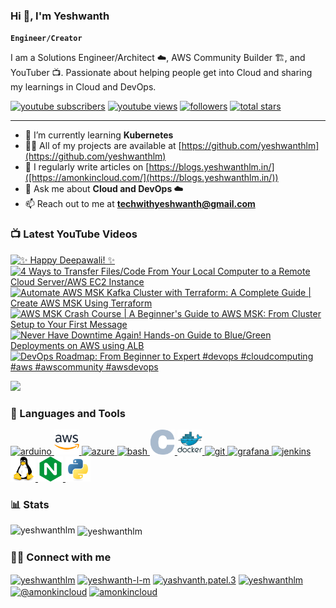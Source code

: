 ### Hi 👋, I'm Yeshwanth

**`Engineer/Creator`**

I am a Solutions Engineer/Architect ☁️, AWS Community Builder 🏗️, and YouTuber 📺. Passionate about helping people get into Cloud and sharing my learnings in Cloud and DevOps.

   <p align="left">
      <a href="https://www.youtube.com/c/TechWithYeshwanth?sub_confirmation=1">
         <img alt="youtube subscribers" title="Subscribe to my YouTube channel" src="https://custom-icon-badges.demolab.com/youtube/channel/subscribers/UCwhERUcuzUCwr8x8mQ8zrcw?color=%23E05D44&label=SUBSCRIBE&logo=video&logoColor=white&style=for-the-badge&labelColor=CE4630"/></a> 
      <a href="https://www.youtube.com/c/TechWithYeshwanth">
         <img alt="youtube views" title="YouTube views" src="https://custom-icon-badges.demolab.com/youtube/channel/views/UCwhERUcuzUCwr8x8mQ8zrcw?color=%23E1AD0E&logo=eye&logoColor=white&style=for-the-badge&labelColor=C79600"/></a> 
      <a href="https://github.com/yeshwanthlm?tab=followers">
         <img alt="followers" title="Follow me on Github" src="https://custom-icon-badges.demolab.com/github/followers/yeshwanthlm?color=236ad3&labelColor=1155ba&style=for-the-badge&logo=person-add&label=Follow&logoColor=white"/></a>
      <a href="https://github.com/yeshwanthlm?tab=repositories&sort=stargazers">
         <img alt="total stars" title="Total stars on GitHub" src="https://custom-icon-badges.demolab.com/github/stars/yeshwanthlm?color=55960c&style=for-the-badge&labelColor=488207&logo=star"/></a>
   </p>

---

- 🌱 I’m currently learning **Kubernetes**
- 👨‍💻 All of my projects are available at [https://github.com/yeshwanthlm](https://github.com/yeshwanthlm)
- 📝 I regularly write articles on [https://blogs.yeshwanthlm.in/]([https://amonkincloud.com/](https://blogs.yeshwanthlm.in/))
- 💬 Ask me about **Cloud and DevOps ☁️**
- 📫 Reach out to me at **techwithyeshwanth@gmail.com**


### 📺 Latest YouTube Videos

<!-- BEGIN YOUTUBE-CARDS -->
[![✨ Happy Deepawali! ✨](https://ytcards.demolab.com/?id=ljcZBALVq6o&title=%E2%9C%A8+Happy+Deepawali%21+%E2%9C%A8&lang=en&timestamp=1760943952&background_color=%230d1117&title_color=%23ffffff&stats_color=%23dedede&max_title_lines=1&width=250&border_radius=5 "✨ Happy Deepawali! ✨")](https://www.youtube.com/shorts/ljcZBALVq6o)
[![4 Ways to Transfer Files/Code From Your Local Computer to a Remote Cloud Server/AWS EC2 Instance](https://ytcards.demolab.com/?id=KkjXNZuDoBw&title=4+Ways+to+Transfer+Files%2FCode+From+Your+Local+Computer+to+a+Remote+Cloud+Server%2FAWS+EC2+Instance&lang=en&timestamp=1760704234&background_color=%230d1117&title_color=%23ffffff&stats_color=%23dedede&max_title_lines=1&width=250&border_radius=5 "4 Ways to Transfer Files/Code From Your Local Computer to a Remote Cloud Server/AWS EC2 Instance")](https://www.youtube.com/watch?v=KkjXNZuDoBw)
[![Automate AWS MSK Kafka Cluster with Terraform: A Complete Guide | Create AWS MSK Using Terraform](https://ytcards.demolab.com/?id=kKLzrON-ikY&title=Automate+AWS+MSK+Kafka+Cluster+with+Terraform%3A+A+Complete+Guide+%7C+Create+AWS+MSK+Using+Terraform&lang=en&timestamp=1760531457&background_color=%230d1117&title_color=%23ffffff&stats_color=%23dedede&max_title_lines=1&width=250&border_radius=5 "Automate AWS MSK Kafka Cluster with Terraform: A Complete Guide | Create AWS MSK Using Terraform")](https://www.youtube.com/watch?v=kKLzrON-ikY)
[![AWS MSK Crash Course | A Beginner's Guide to AWS MSK: From Cluster Setup to Your First Message](https://ytcards.demolab.com/?id=5TD08owyj5Q&title=AWS+MSK+Crash+Course+%7C+A+Beginner%27s+Guide+to+AWS+MSK%3A+From+Cluster+Setup+to+Your+First+Message&lang=en&timestamp=1760358606&background_color=%230d1117&title_color=%23ffffff&stats_color=%23dedede&max_title_lines=1&width=250&border_radius=5 "AWS MSK Crash Course | A Beginner's Guide to AWS MSK: From Cluster Setup to Your First Message")](https://www.youtube.com/watch?v=5TD08owyj5Q)
[![Never Have Downtime Again! Hands-on Guide to Blue/Green Deployments on AWS using ALB](https://ytcards.demolab.com/?id=FQff33Asw8I&title=Never+Have+Downtime+Again%21+Hands-on+Guide+to+Blue%2FGreen+Deployments+on+AWS+using+ALB&lang=en&timestamp=1760099420&background_color=%230d1117&title_color=%23ffffff&stats_color=%23dedede&max_title_lines=1&width=250&border_radius=5 "Never Have Downtime Again! Hands-on Guide to Blue/Green Deployments on AWS using ALB")](https://www.youtube.com/watch?v=FQff33Asw8I)
[![DevOps Roadmap: From Beginner to Expert  #devops #cloudcomputing #aws #awscommunity #awsdevops](https://ytcards.demolab.com/?id=6E30lUMRWfc&title=DevOps+Roadmap%3A+From+Beginner+to+Expert++%23devops+%23cloudcomputing+%23aws+%23awscommunity+%23awsdevops&lang=en&timestamp=1760014816&background_color=%230d1117&title_color=%23ffffff&stats_color=%23dedede&max_title_lines=1&width=250&border_radius=5 "DevOps Roadmap: From Beginner to Expert  #devops #cloudcomputing #aws #awscommunity #awsdevops")](https://www.youtube.com/shorts/6E30lUMRWfc)
<!-- END YOUTUBE-CARDS -->

[<img src="https://custom-icon-badges.demolab.com/badge/-Subscribe%20For%20More-red?style=for-the-badge&logo=video&logoColor=white"/>](https://www.youtube.com/c/amonkincloud?sub_confirmation=1)

### 🧰 Languages and Tools

<p align="left"> <a href="https://www.arduino.cc/" target="_blank" rel="noreferrer"> <img src="https://cdn.worldvectorlogo.com/logos/arduino-1.svg" alt="arduino" width="40" height="40"/> </a> <a href="https://aws.amazon.com" target="_blank" rel="noreferrer"> <img src="https://raw.githubusercontent.com/devicons/devicon/master/icons/amazonwebservices/amazonwebservices-original-wordmark.svg" alt="aws" width="40" height="40"/> </a> <a href="https://azure.microsoft.com/en-in/" target="_blank" rel="noreferrer"> <img src="https://www.vectorlogo.zone/logos/microsoft_azure/microsoft_azure-icon.svg" alt="azure" width="40" height="40"/> </a> <a href="https://www.gnu.org/software/bash/" target="_blank" rel="noreferrer"> <img src="https://www.vectorlogo.zone/logos/gnu_bash/gnu_bash-icon.svg" alt="bash" width="40" height="40"/> </a> <a href="https://www.cprogramming.com/" target="_blank" rel="noreferrer"> <img src="https://raw.githubusercontent.com/devicons/devicon/master/icons/c/c-original.svg" alt="c" width="40" height="40"/> </a> <a href="https://www.docker.com/" target="_blank" rel="noreferrer"> <img src="https://raw.githubusercontent.com/devicons/devicon/master/icons/docker/docker-original-wordmark.svg" alt="docker" width="40" height="40"/> </a> <a href="https://git-scm.com/" target="_blank" rel="noreferrer"> <img src="https://www.vectorlogo.zone/logos/git-scm/git-scm-icon.svg" alt="git" width="40" height="40"/> </a> <a href="https://grafana.com" target="_blank" rel="noreferrer"> <img src="https://www.vectorlogo.zone/logos/grafana/grafana-icon.svg" alt="grafana" width="40" height="40"/> </a> <a href="https://www.jenkins.io" target="_blank" rel="noreferrer"> <img src="https://www.vectorlogo.zone/logos/jenkins/jenkins-icon.svg" alt="jenkins" width="40" height="40"/> </a> <a href="https://www.linux.org/" target="_blank" rel="noreferrer"> <img src="https://raw.githubusercontent.com/devicons/devicon/master/icons/linux/linux-original.svg" alt="linux" width="40" height="40"/> </a> <a href="https://www.nginx.com" target="_blank" rel="noreferrer"> <img src="https://raw.githubusercontent.com/devicons/devicon/master/icons/nginx/nginx-original.svg" alt="nginx" width="40" height="40"/> </a> <a href="https://www.python.org" target="_blank" rel="noreferrer"> <img src="https://raw.githubusercontent.com/devicons/devicon/master/icons/python/python-original.svg" alt="python" width="40" height="40"/> </a> </p>

### 📊 Stats
<p><img align="left" src="https://github-readme-stats.vercel.app/api/top-langs?username=yeshwanthlm&show_icons=true&locale=en&layout=compact" alt="yeshwanthlm" /></p>

<p>&nbsp;<img align="center" src="https://github-readme-stats.vercel.app/api?username=yeshwanthlm&show_icons=true&locale=en" alt="yeshwanthlm" /></p>

### 🏄‍♂️ Connect with me
   <p align="left">
   <a href="https://dev.to/yeshwanthlm" target="blank"><img align="center" src="https://raw.githubusercontent.com/rahuldkjain/github-profile-readme-generator/master/src/images/icons/Social/devto.svg" alt="yeshwanthlm" height="30" width="40" /></a>
   <a href="https://linkedin.com/in/yeshwanth-l-m" target="blank"><img align="center" src="https://raw.githubusercontent.com/rahuldkjain/github-profile-readme-generator/master/src/images/icons/Social/linked-in-alt.svg" alt="yeshwanth-l-m" height="30" width="40" /></a>
   <a href="https://fb.com/yashvanth.patel.3" target="blank"><img align="center" src="https://raw.githubusercontent.com/rahuldkjain/github-profile-readme-generator/master/src/images/icons/Social/facebook.svg" alt="yashvanth.patel.3" height="30" width="40" /></a>
   <a href="https://instagram.com/yeshwanthlm" target="blank"><img align="center" src="https://raw.githubusercontent.com/rahuldkjain/github-profile-readme-generator/master/src/images/icons/Social/instagram.svg" alt="yeshwanthlm" height="30" width="40" /></a>
   <a href="https://hashnode.com/@amonkincloud" target="blank"><img align="center" src="https://raw.githubusercontent.com/rahuldkjain/github-profile-readme-generator/master/src/images/icons/Social/hashnode.svg" alt="@amonkincloud" height="30" width="40" /></a>
   <a href="https://www.youtube.com/c/amonkincloud" target="blank"><img align="center" src="https://raw.githubusercontent.com/rahuldkjain/github-profile-readme-generator/master/src/images/icons/Social/youtube.svg" alt="amonkincloud" height="30" width="40" /></a>
   </p>
